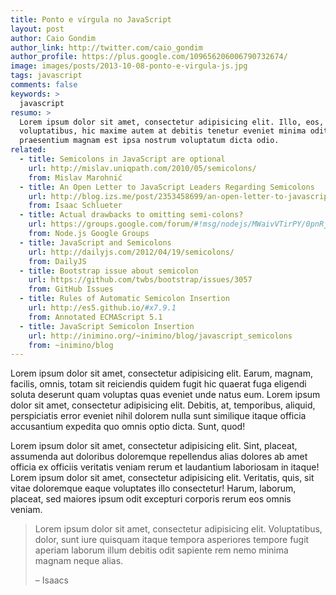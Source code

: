 ```yaml
---
title: Ponto e vírgula no JavaScript
layout: post
author: Caio Gondim
author_link: http://twitter.com/caio_gondim
author_profile: https://plus.google.com/109656206006790732674/
image: images/posts/2013-10-08-ponto-e-virgula-js.jpg
tags: javascript
comments: false
keywords: >
  javascript
resumo: >
  Lorem ipsum dolor sit amet, consectetur adipisicing elit. Illo, eos, animi,
  voluptatibus, hic maxime autem at debitis tenetur eveniet minima odit saepe
  praesentium magnam est ipsa nostrum voluptatum dicta odio.
related:
  - title: Semicolons in JavaScript are optional
    url: http://mislav.uniqpath.com/2010/05/semicolons/
    from: Mislav Marohnić
  - title: An Open Letter to JavaScript Leaders Regarding Semicolons
    url: http://blog.izs.me/post/2353458699/an-open-letter-to-javascript-leaders-regarding
    from: Isaac Schlueter
  - title: Actual drawbacks to omitting semi-colons?
    url: https://groups.google.com/forum/#!msg/nodejs/MWaivVTirPY/0pnRjKsggkIJ
    from: Node.js Google Groups
  - title: JavaScript and Semicolons
    url: http://dailyjs.com/2012/04/19/semicolons/
    from: DailyJS
  - title: Bootstrap issue about semicolon
    url: https://github.com/twbs/bootstrap/issues/3057
    from: GitHub Issues
  - title: Rules of Automatic Semicolon Insertion
    url: http://es5.github.io/#x7.9.1
    from: Annotated ECMAScript 5.1
  - title: JavaScript Semicolon Insertion
    url: http://inimino.org/~inimino/blog/javascript_semicolons
    from: ~inimino/blog
---
```


Lorem ipsum dolor sit amet, consectetur adipisicing elit. Earum, magnam,
facilis, omnis, totam sit reiciendis quidem fugit hic quaerat fuga eligendi
soluta deserunt quam voluptas quas eveniet unde natus eum. Lorem ipsum dolor sit
amet, consectetur adipisicing elit. Debitis, at, temporibus, aliquid,
perspiciatis error eveniet nihil dolorem nulla sunt similique itaque officia
accusantium expedita quo omnis optio dicta. Sunt, quod!

Lorem ipsum dolor sit amet, consectetur adipisicing elit. Sint, placeat,
assumenda aut doloribus doloremque repellendus alias dolores ab amet officia ex
officiis veritatis veniam rerum et laudantium laboriosam in itaque! Lorem ipsum
dolor sit amet, consectetur adipisicing elit. Veritatis, quis, sit vitae
doloremque eaque voluptates illo consectetur! Harum, laborum, placeat, sed
maiores ipsum odit excepturi corporis rerum eos omnis veniam.

<blockquote>
  <p>
    Lorem ipsum dolor sit amet, consectetur adipisicing elit. Voluptatibus,
    dolor, sunt iure quisquam itaque tempora asperiores tempore fugit aperiam
    laborum illum debitis odit sapiente rem nemo minima magnam neque alias.
  </p>
  <footer>
    – Isaacs
  </footer>
</blockquote>


